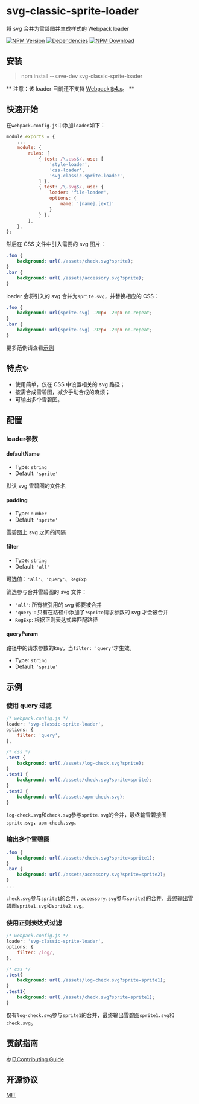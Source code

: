 # svg-classic-sprite-loader

将 svg 合并为雪碧图并生成样式的 Webpack loader

[![NPM Version][npm-img]][npm-url]
[![Dependencies][david-img]][david-url]
[![NPM Download][download-img]][download-url]

[circleci-img]: https://img.shields.io/circleci/project/github/vusion/svg-classic-sprite-loader.svg?style=flat-square
[circleci-url]: https://circleci.com/gh/vusion/svg-classic-sprite-loader
[npm-img]: http://img.shields.io/npm/v/svg-classic-sprite-loader.svg?style=flat-square
[npm-url]: http://npmjs.org/package/svg-classic-sprite-loader
[david-img]: http://img.shields.io/david/vusion/svg-classic-sprite-loader.svg?style=flat-square
[david-url]: https://david-dm.org/vusion/svg-classic-sprite-loader
[download-img]: https://img.shields.io/npm/dm/svg-classic-sprite-loader.svg?style=flat-square
[download-url]: https://npmjs.org/package/svg-classic-sprite-loader


## 安装

> npm install --save-dev svg-classic-sprite-loader

** 注意：该 loader 目前还不支持 Webpack@4.x。 **

## 快速开始

在`webpack.config.js`中添加`loader`如下：

``` js
module.exports = {
    ...
    module: {
        rules: [
            { test: /\.css$/, use: [
                'style-loader',
                'css-loader',
                'svg-classic-sprite-loader',
            ] },
            { test: /\.svg$/, use: {
                loader: 'file-loader',
                options: {
                    name: '[name].[ext]'
                }
            } },
        ],
    },
};
```

然后在 CSS 文件中引入需要的 svg 图片：

``` css
.foo {
    background: url(./assets/check.svg?sprite);
}
.bar {
    background: url(./assets/accessory.svg?sprite);
}
```

loader 会将引入的 svg 合并为`sprite.svg`，并替换相应的 CSS：

``` css
.foo {
    background: url(sprite.svg) -20px -20px no-repeat;
}
.bar {
    background: url(sprite.svg) -92px -20px no-repeat;
}
```

更多范例请查看[示例](#示例)

## 特点:sparkles:

- 使用简单，仅在 CSS 中设置相关的 svg 路径；
- 按需合成雪碧图，减少手动合成的麻烦；
- 可输出多个雪碧图。

## 配置

### loader参数

#### defaultName

- Type: `string`
- Default: `'sprite'`

默认 svg 雪碧图的文件名

#### padding

- Type: `number`
- Default: `'sprite'`

雪碧图上 svg 之间的间隔

#### filter

- Type: `string`
- Default: `'all'`

可选值：`'all'`、`'query'`、`RegExp`

筛选参与合并雪碧图的 svg 文件：
- `'all'`: 所有被引用的 svg 都要被合并
- `'query'`: 只有在路径中添加了`?sprite`请求参数的 svg 才会被合并
- `RegExp`: 根据正则表达式来匹配路径

#### queryParam

路径中的请求参数的key，当`filter: 'query'`才生效。

- Type: `string`
- Default: `'sprite'`

## 示例

### 使用 query 过滤

``` js
/* webpack.config.js */
loader: 'svg-classic-sprite-loader',
options: {
    filter: 'query',
},
```

``` css
/* css */
.test {
    background: url(./assets/log-check.svg?sprite);
}
.test1 {
    background: url(./assets/check.svg?sprite=sprite);
}
.test2 {
    background: url(./assets/apm-check.svg);
}
```

`log-check.svg`和`check.svg`参与`sprite.svg`的合并，最终输雪碧接图`sprite.svg`，`apm-check.svg`。

### 输出多个雪碧图

``` css
.foo {
    background: url(./assets/check.svg?sprite=sprite1);
}
.bar {
    background: url(./assets/accessory.svg?sprite=sprite2);
}
...
```

`check.svg`参与`sprite1`的合并，`accessory.svg`参与`sprite2`的合并，最终输出雪碧图`sprite1.svg`和`sprite2.svg`。

### 使用正则表达式过滤

```js
/* webpack.config.js */
loader: 'svg-classic-sprite-loader',
options: {
    filter: /log/,
},
```

```css
/* css */
.test{
    background: url(./assets/log-check.svg?sprite=sprite1);
}
.test1{
    background: url(./assets/check.svg?sprite=sprite1);
}
```

仅有`log-check.svg`参与`sprite1`的合并，最终输出雪碧图`sprite1.svg`和`check.svg`。

## 贡献指南

参见[Contributing Guide](https://github.com/vusion/DOCUMENTATION/issues/4)

## 开源协议

[MIT](LICENSE)

